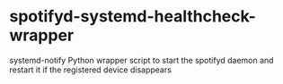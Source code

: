 # spotifyd-systemd-healthcheck-wrapper
systemd-notify Python wrapper script to start the spotifyd daemon and restart it if the registered device disappears
